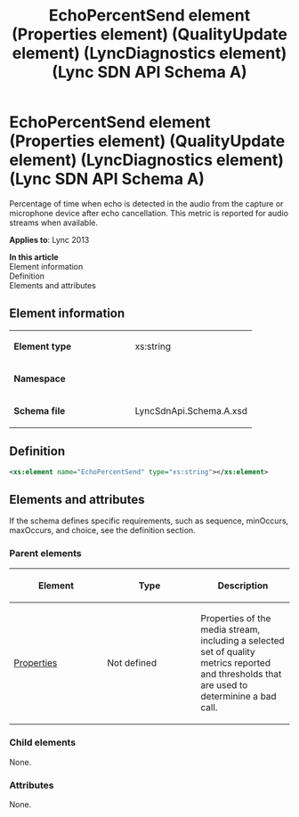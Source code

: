 ﻿---
title: EchoPercentSend element (Properties element) (QualityUpdate element) (LyncDiagnostics element) (Lync SDN API Schema A)
TOCTitle: EchoPercentSend element
ms:assetid: 419e680b-51b4-7a95-89fb-e7b2d524f9e6
ms:mtpsurl: https://msdn.microsoft.com/en-us/library/Dn455032(v=office.15)
ms:contentKeyID: 57260907
ms.date: 07/24/2014
mtps_version: v=office.15
dev_langs:
- xml
---

# EchoPercentSend element (Properties element) (QualityUpdate element) (LyncDiagnostics element) (Lync SDN API Schema A)

Percentage of time when echo is detected in the audio from the capture or microphone device after echo cancellation. This metric is reported for audio streams when available.


**Applies to**: Lync 2013

**In this article**  
Element information  
Definition  
Elements and attributes  

## Element information

<table>
<colgroup>
<col style="width: 50%" />
<col style="width: 50%" />
</colgroup>
<tbody>
<tr class="odd">
<td><p><strong>Element type</strong></p></td>
<td><p>xs:string</p></td>
</tr>
<tr class="even">
<td><p><strong>Namespace</strong></p></td>
<td><p></p></td>
</tr>
<tr class="odd">
<td><p><strong>Schema file</strong></p></td>
<td><p>LyncSdnApi.Schema.A.xsd</p></td>
</tr>
</tbody>
</table>


## Definition

``` xml
<xs:element name="EchoPercentSend" type="xs:string"></xs:element>
```

## Elements and attributes

If the schema defines specific requirements, such as sequence, minOccurs, maxOccurs, and choice, see the definition section.

### Parent elements

<table>
<colgroup>
<col style="width: 33%" />
<col style="width: 33%" />
<col style="width: 33%" />
</colgroup>
<thead>
<tr class="header">
<th><p>Element</p></th>
<th><p>Type</p></th>
<th><p>Description</p></th>
</tr>
</thead>
<tbody>
<tr class="odd">
<td><p><a href="properties-element-qualityupdate-element-lyncdiagnostics-element-lync-sdn-api-schema-a.md">Properties</a></p></td>
<td><p>Not defined</p></td>
<td><p>Properties of the media stream, including a selected set of quality metrics reported and thresholds that are used to determinine a bad call.</p></td>
</tr>
</tbody>
</table>


### Child elements

None.

### Attributes

None.

